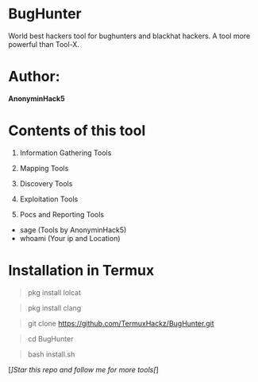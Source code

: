 # BugHunter
World best hackers tool for bughunters and blackhat hackers. A tool more powerful than Tool-X.

# Author:
**AnonyminHack5**

# Contents of this tool
1) Information Gathering Tools

2) Mapping Tools

3) Discovery Tools

4) Exploitation Tools

5) Pocs and Reporting Tools

- sage (Tools by AnonyminHack5)
- whoami (Your ip and Location)

# Installation in Termux

> pkg install lolcat

> pkg install clang

> git clone https://github.com/TermuxHackz/BugHunter.git

> cd BugHunter

> bash install.sh

[*]Star this repo and follow me for more tools[*]
